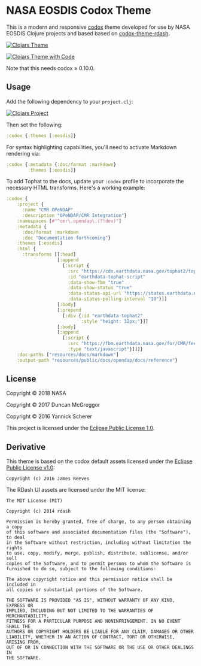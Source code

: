 # NASA EOSDIS Codox Theme

This is a modern and responsive [codox][codox] theme developed for
use by NASA EOSDIS Clojure projects and based based on
[codox-theme-rdash](https://github.com/xsc/codox-theme-rdash).

[![Clojars Theme](https://raw.githubusercontent.com/cmr-exchange/codox-theme/master/screenshots/screen-1-thumb.png)](https://raw.githubusercontent.com/cmr-exchange/codox-theme/master/screenshots/screen-1.png)

[![Clojars Theme with Code](https://raw.githubusercontent.com/cmr-exchange/codox-theme/master/screenshots/screen-2-thumb.png)](https://raw.githubusercontent.com/cmr-exchange/codox-theme/master/screenshots/screen-2.png)

Note that this needs codox ≥ 0.10.0.

[codox]: https://github.com/weavejester/codox


## Usage

Add the following dependency to your `project.clj`:

[![Clojars Project](https://img.shields.io/clojars/v/gov.nasa.earthdata/codox-theme.svg)](https://clojars.org/gov.nasa.earthdata/codox-theme)

Then set the following:

```clojure
:codox {:themes [:eosdis]}
```

For syntax highlighting capabilities, you'll need to activate Markdown rendering
via:

```clojure
:codox {:metadata {:doc/format :markdown}
        :themes [:eosdis]}
```

To add Tophat to the docs, update your `:codox` profile to incorporate the
necessary HTML transforms. Here's a working example:

```clj
:codox {
	:project {
	  :name "CMR OPeNDAP"
	  :description "OPeNDAP/CMR Integration"}
	:namespaces [#"^cmr\.opendap\.(?!dev)"]
	:metadata {
	  :doc/format :markdown
	  :doc "Documentation forthcoming"}
	:themes [:eosdis]
	:html {
	  :transforms [[:head]
	               [:append
	                 [:script {
	                   :src "https://cdn.earthdata.nasa.gov/tophat2/tophat2.js"
	                   :id "earthdata-tophat-script"
	                   :data-show-fbm "true"
	                   :data-show-status "true"
	                   :data-status-api-url "https://status.earthdata.nasa.gov/api/v1/notifications"
	                   :data-status-polling-interval "10"}]]
	               [:body]
	               [:prepend
	                 [:div {:id "earthdata-tophat2"
	                        :style "height: 32px;"}]]
	               [:body]
	               [:append
	                 [:script {
	                   :src "https://fbm.earthdata.nasa.gov/for/CMR/feedback.js"
	                   :type "text/javascript"}]]]}
	:doc-paths ["resources/docs/markdown"]
	:output-path "resources/public/docs/opendap/docs/reference"}
```


## License

Copyright &copy; 2018 NASA

Copyright &copy; 2017 Duncan McGreggor

Copyright &copy; 2016 Yannick Scherer

This project is licensed under the [Eclipse Public License 1.0][license].

[license]: https://www.eclipse.org/legal/epl-v10.html

## Derivative

This theme is based on the codox default assets licensed under the
[Eclipse Public License v1.0][epl]:

```
Copyright (c) 2016 James Reeves
```

[epl]: http://www.eclipse.org/legal/epl-v10.html

The RDash UI assets are licensed under the MIT license:

```
The MIT License (MIT)

Copyright (c) 2014 rdash

Permission is hereby granted, free of charge, to any person obtaining a copy
of this software and associated documentation files (the "Software"), to deal
in the Software without restriction, including without limitation the rights
to use, copy, modify, merge, publish, distribute, sublicense, and/or sell
copies of the Software, and to permit persons to whom the Software is
furnished to do so, subject to the following conditions:

The above copyright notice and this permission notice shall be included in
all copies or substantial portions of the Software.

THE SOFTWARE IS PROVIDED "AS IS", WITHOUT WARRANTY OF ANY KIND, EXPRESS OR
IMPLIED, INCLUDING BUT NOT LIMITED TO THE WARRANTIES OF MERCHANTABILITY,
FITNESS FOR A PARTICULAR PURPOSE AND NONINFRINGEMENT. IN NO EVENT SHALL THE
AUTHORS OR COPYRIGHT HOLDERS BE LIABLE FOR ANY CLAIM, DAMAGES OR OTHER
LIABILITY, WHETHER IN AN ACTION OF CONTRACT, TORT OR OTHERWISE, ARISING FROM,
OUT OF OR IN CONNECTION WITH THE SOFTWARE OR THE USE OR OTHER DEALINGS IN
THE SOFTWARE.
```

